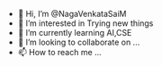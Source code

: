- 👋 Hi, I’m @NagaVenkataSaiM
- 👀 I’m interested in Trying new things
- 🌱 I’m currently learning AI,CSE
- 💞️ I’m looking to collaborate on ...
- 📫 How to reach me ...

<!---
NagaVenkataSaiM/NagaVenkataSaiM is a ✨ special ✨ repository because its `README.md` (this file) appears on your GitHub profile.
You can click the Preview link to take a look at your changes.
--->
